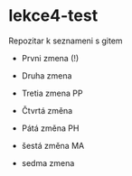 # lekce4-test
Repozitar k seznameni s gitem

- Prvni zmena (!)

- Druha zmena 

- Tretia zmena PP

- Čtvrtá změna

- Pátá změna PH

- šestá změna MA

- sedma zmena
